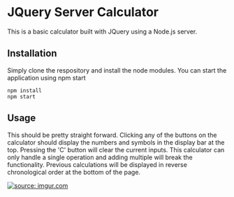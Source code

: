 # JQuery Server Calculator

This is a basic calculator built with JQuery using a Node.js server.

## Installation

Simply clone the respository and install the node modules. You can start the application using npm start
```
npm install
npm start
```

## Usage

This should be pretty straight forward. Clicking any of the buttons on the calculator should display the numbers and symbols in the display bar at the top. Pressing the 'C' button will clear the current inputs. This calculator can only handle a single operation and adding multiple will break the functionality. Previous calculations will be displayed in reverse chronological order at the bottom of the page.

<a href="https://imgur.com/84d3WAN"><img src="https://i.imgur.com/84d3WAN.png" title="source: imgur.com" /></a>